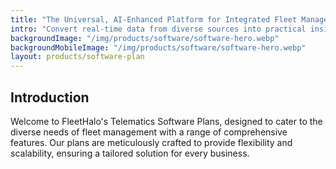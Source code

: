 ```yaml
---
title: "The Universal, AI-Enhanced Platform for Integrated Fleet Management"
intro: "Convert real-time data from diverse sources into practical insights for tangible business improvement"
backgroundImage: "/img/products/software/software-hero.webp"
backgroundMobileImage: "/img/products/software/software-hero.webp"
layout: products/software-plan
---
```


## Introduction

Welcome to FleetHalo's Telematics Software Plans, designed to cater to the diverse needs of fleet management with a range of comprehensive features. Our plans are meticulously crafted to provide flexibility and scalability, ensuring a tailored solution for every business.
